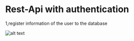 # Rest-Api with authentication #

1,register information of the user to the database

![alt text](https://github.com/Tianran1126/Rest-Api/tree/main/images/register.PNG?raw=true)
